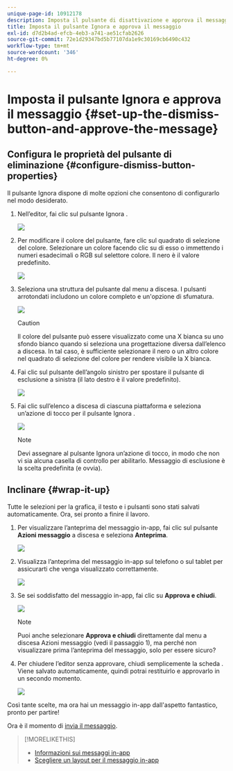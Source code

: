 ```yaml
---
unique-page-id: 10912178
description: Imposta il pulsante di disattivazione e approva il messaggio - Marketo Docs - Documentazione del prodotto
title: Imposta il pulsante Ignora e approva il messaggio
exl-id: d7d2b4ad-efcb-4eb3-a741-ae51cfab2626
source-git-commit: 72e1d29347bd5b77107da1e9c30169cb6490c432
workflow-type: tm+mt
source-wordcount: '346'
ht-degree: 0%

---
```


# Imposta il pulsante Ignora e approva il messaggio {#set-up-the-dismiss-button-and-approve-the-message}

## Configura le proprietà del pulsante di eliminazione  {#configure-dismiss-button-properties}

Il pulsante Ignora dispone di molte opzioni che consentono di configurarlo nel modo desiderato.

1. Nell’editor, fai clic sul pulsante Ignora .

   ![](assets/image2016-5-9-10-3a23-3a37.png)

1. Per modificare il colore del pulsante, fare clic sul quadrato di selezione del colore. Selezionare un colore facendo clic su di esso o immettendo i numeri esadecimali o RGB sul selettore colore. Il nero è il valore predefinito.

   ![](assets/image2016-5-9-10-3a33-3a17.png)

1. Seleziona una struttura del pulsante dal menu a discesa. I pulsanti arrotondati includono un colore completo e un&#39;opzione di sfumatura.

   ![](assets/image2016-5-9-10-3a35-3a46.png)

   >[!CAUTION]
   >
   >Il colore del pulsante può essere visualizzato come una X bianca su uno sfondo bianco quando si seleziona una progettazione diversa dall’elenco a discesa. In tal caso, è sufficiente selezionare il nero o un altro colore nel quadrato di selezione del colore per rendere visibile la X bianca.

1. Fai clic sul pulsante dell’angolo sinistro per spostare il pulsante di esclusione a sinistra (il lato destro è il valore predefinito).

   ![](assets/image2016-5-9-10-3a39-3a5.png)

1. Fai clic sull’elenco a discesa di ciascuna piattaforma e seleziona un’azione di tocco per il pulsante Ignora .

   ![](assets/image2016-5-9-10-3a43-3a54.png)

   >[!NOTE]
   >
   >Devi assegnare al pulsante Ignora un’azione di tocco, in modo che non vi sia alcuna casella di controllo per abilitarlo. Messaggio di esclusione è la scelta predefinita (e ovvia).

## Inclinare {#wrap-it-up}

Tutte le selezioni per la grafica, il testo e i pulsanti sono stati salvati automaticamente. Ora, sei pronto a finire il lavoro.

1. Per visualizzare l’anteprima del messaggio in-app, fai clic sul pulsante **Azioni messaggio** a discesa e seleziona **Anteprima**.

   ![](assets/image2016-5-9-10-3a58-3a38.png)

1. Visualizza l’anteprima del messaggio in-app sul telefono o sul tablet per assicurarti che venga visualizzato correttamente.

   ![](assets/image2016-5-9-11-3a2-3a13.png)

1. Se sei soddisfatto del messaggio in-app, fai clic su **Approva e chiudi**.

   ![](assets/image2016-5-9-11-3a8-3a52.png)

   >[!NOTE]
   >
   >Puoi anche selezionare **Approva e chiudi** direttamente dal menu a discesa Azioni messaggio (vedi il passaggio 1), ma perché non visualizzare prima l’anteprima del messaggio, solo per essere sicuro?

1. Per chiudere l’editor senza approvare, chiudi semplicemente la scheda . Viene salvato automaticamente, quindi potrai restituirlo e approvarlo in un secondo momento.

   ![](assets/image2016-5-9-11-3a9-3a46.png)

Così tante scelte, ma ora hai un messaggio in-app dall&#39;aspetto fantastico, pronto per partire!

Ora è il momento di [invia il messaggio](/help/marketo/product-docs/mobile-marketing/in-app-messages/sending-your-in-app-message/send-your-in-app-message.md).

>[!MORELIKETHIS]
>
>* [Informazioni sui messaggi in-app](/help/marketo/product-docs/mobile-marketing/in-app-messages/understanding-in-app-messages.md)
>* [Scegliere un layout per il messaggio in-app](/help/marketo/product-docs/mobile-marketing/in-app-messages/creating-in-app-messages/choose-a-layout-for-your-in-app-message.md)

